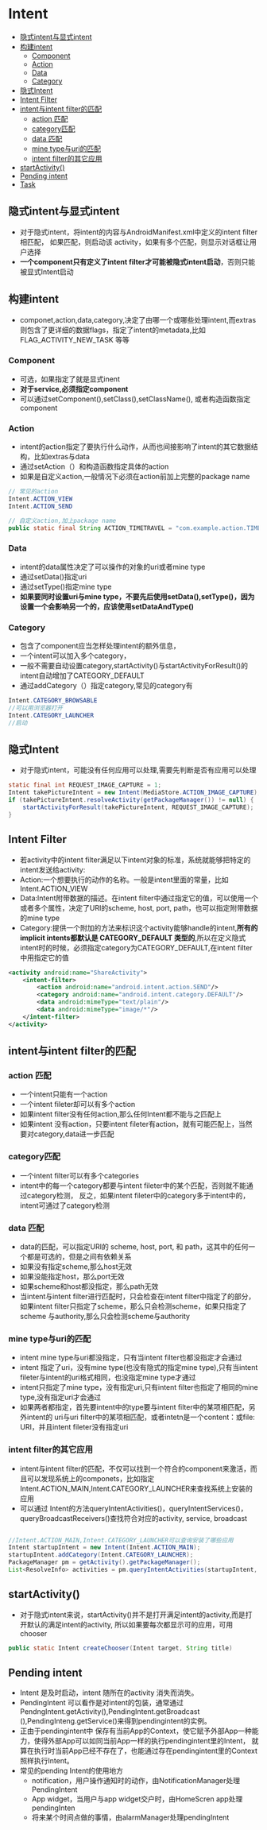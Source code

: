 # Intent

- [隐式intent与显式intent](#隐式intent与显式intent)
- [构建intent](#构建intent)
    - [Component](#component)
    - [Action](#action)
    - [Data](#data)
    - [Category](#category)
- [隐式Intent](#隐式intent)
- [Intent Filter](#intent-filter)
- [intent与intent filter的匹配](#intent与intent-filter的匹配)
    - [action 匹配](#action-匹配)
    - [category匹配](#category匹配)
    - [data 匹配](#data-匹配)
    - [mine type与uri的匹配](#mine-type与uri的匹配)
    - [intent filter的其它应用](#intent-filter的其它应用)
- [startActivity()](#startactivity)
- [Pending intent](#pending-intent)
- [Task](#task)

## 隐式intent与显式intent

- 对于隐式intent，将intent的内容与AndroidManifest.xml中定义的intent filter相匹配，
 如果匹配，则启动该 activity，如果有多个匹配，则显示对话框让用户选择
- **一个component只有定义了intent filter才可能被隐式intent启动**，否则只能被显式Intent启动


## 构建intent

- componet,action,data,category,决定了由哪一个或哪些处理intent,而extras则包含了更详细的数据flags，指定了intent的metadata,比如FLAG_ACTIVITY_NEW_TASK 等等

### Component

- 可选，如果指定了就是显式inent
- **对于service,必须指定component**
- 可以通过setComponent(),setClass(),setClassName(), 或者构造函数指定component

### Action

- intent的action指定了要执行什么动作，从而也间接影响了intent的其它数据结构，比如extras与data
- 通过setAction（）和构造函数指定具体的action
- 如果是自定义action,一般情况下必须在action前加上完整的package name

```java
// 常见的action
Intent.ACTION_VIEW
Intent.ACTION_SEND

// 自定义action,加上package name
public static final String ACTION_TIMETRAVEL = "com.example.action.TIMETRAVEL";
```

### Data

- intent的data属性决定了可以操作的对象的uri或者mine type
- 通过setData()指定uri
- 通过setType()指定mine type
- **如果要同时设置uri与mine type，不要先后使用setData(),setType()，因为设置一个会影响另一个的，应该使用setDataAndType()**

### Category

- 包含了component应当怎样处理intent的额外信息，
- 一个intent可以加入多个category，
- 一般不需要自动设置category,startActivity()与startActivityForResult()的intent自动增加了CATEGORY_DEFAULT
- 通过addCategory（）指定category,常见的category有

```java
Intent.CATEGORY_BROWSABLE
//可以用浏览器打开
Intent.CATEGORY_LAUNCHER
//启动
```

## 隐式Intent

- 对于隐式intent，可能没有任何应用可以处理,需要先判断是否有应用可以处理

```java
static final int REQUEST_IMAGE_CAPTURE = 1;
Intent takePictureIntent = new Intent(MediaStore.ACTION_IMAGE_CAPTURE);
if (takePictureIntent.resolveActivity(getPackageManager()) != null) {
    startActivityForResult(takePictureIntent, REQUEST_IMAGE_CAPTURE);
}
```

## Intent Filter

- 若activity中的intent filter满足以下intent对象的标准，系统就能够把特定的intent发送给activity:
- Action:一个想要执行的动作的名称。一般是intent里面的常量，比如Intent.ACTION_VIEW
- Data:Intent附带数据的描述。在intent filter中通过<data>指定它的值，可以使用一个或者多个属性，决定了URI的scheme, host, port, path，也可以指定附带数据的mine type
- Category:提供一个附加的方法来标识这个activity能够handle的intent,**所有的implicit intents都默认是 CATEGORY_DEFAULT 类型的**,所以在定义隐式intent时的时候，必须指定category为CATEGORY_DEFAULT,在intent filter中用<category>指定它的值

```xml
<activity android:name="ShareActivity">
    <intent-filter>
        <action android:name="android.intent.action.SEND"/>
        <category android:name="android.intent.category.DEFAULT"/>
        <data android:mimeType="text/plain"/>
        <data android:mimeType="image/*"/>
    </intent-filter>
</activity>
```

## intent与intent filter的匹配

### action 匹配

- 一个intent只能有一个action
- 一个intent fileter却可以有多个action
- 如果intent filter没有任何action,那么任何Intent都不能与之匹配上
- 如果intent 没有action，只要intent fileter有action，就有可能匹配上，当然要对category,data进一步匹配

### category匹配

- 一个intent filter可以有多个categories
- intent中的每一个category都要与intent fileter中的某个匹配，否则就不能通过category检测，
 反之，如果intent fileter中的category多于intent中的，intent可通过了category检测

### data 匹配

- data的匹配，可以指定URI的 scheme, host, port, 和 path，这其中的任何一个都是可选的，但是之间有依赖关系
- 如果没有指定scheme,那么host无效
- 如果没能指定host，那么port无效
- 如果scheme和host都没指定，那么path无效
- 当intent与intent filter进行匹配时，只会检查在intent filter中指定了的部分，如果intent filter只指定了scheme，那么只会检测scheme，如果只指定了scheme 与authority,那么只会检测scheme与authority

### mine type与uri的匹配

- intent mine type与uri都没指定，只有当intent filter也都没指定才会通过
- intent 指定了uri，没有mine type(也没有隐式的指定mine type),只有当intent fileter与intent的uri格式相同，也没指定mine type才通过
- intent只指定了mine type，没有指定uri,只有intent filter也指定了相同的mine type,没有指定uri才会通过
- 如果两者都指定，首先要intent中的type要与intent filter中的某项相匹配，另外intent的 uri与uri filter中的某项相匹配，或者intetn是一个content：或file: URI，并且intent fileter没有指定uri

### intent filter的其它应用

- intent与intent filter的匹配，不仅可以找到一个符合的component来激活，而且可以发现系统上的componets，比如指定Intent.ACTION_MAIN,Intent.CATEGORY_LAUNCHER来查找系统上安装的应用
- 可以通过 Intent的方法queryIntentActivities()，queryIntentServices()， queryBroadcastReceivers()查找符合对应的activity, service, broadcast

```java

//Intent.ACTION_MAIN,Intent.CATEGORY_LAUNCHER可以查询安装了哪些应用
Intent startupIntent = new Intent(Intent.ACTION_MAIN);
startupIntent.addCategory(Intent.CATEGORY_LAUNCHER);
PackageManager pm = getActivity().getPackageManager();
List<ResolveInfo> activities = pm.queryIntentActivities(startupIntent, 0);
```

## startActivity()

- 对于隐式intent来说，startActivity()并不是打开满足intent的activity,而是打开默认的满足intent的activity,
 所以如果要每次都显示可的应用，可用chooser

```java
public static Intent createChooser(Intent target, String title)
```


## Pending intent

- Intent 是及时启动，intent 随所在的activity 消失而消失。
- PendingIntent 可以看作是对intent的包装，通常通过PendngIntent.getActivity(),PendingIntent.getBroadcast (),PendingInteng.getService()来得到pendingintent的实例。
- 正由于pendingintent中 保存有当前App的Context，使它赋予外部App一种能力，使得外部App可以如同当前App一样的执行pendingintent里的Intent， 就算在执行时当前App已经不存在了，也能通过存在pendingintent里的Context照样执行Intent。
- 常见的pending Intent的使用地方
    - notification，用户操作通知时的动作，由NotificationManager处理PendingIntent
    - App widget，当用户与app widget交户时，由HomeScren app处理pendingInten
    - 将来某个时间点做的事情，由alarmManager处理pendingIntent




